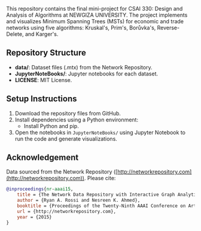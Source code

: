  This repository contains the final mini-project for CSAI 330: Design and Analysis of Algorithms at NEWGIZA UNIVERSITY. The project implements and visualizes Minimum Spanning Trees (MSTs) for economic and trade networks using five algorithms: Kruskal's, Prim's, Borůvka's, Reverse-Delete, and Karger's.

 ## Repository Structure
 - **data/**: Dataset files (.mtx) from the Network Repository.
 - **JupyterNoteBooks/**: Jupyter notebooks for each dataset.
 - **LICENSE**: MIT License.

 ## Setup Instructions
 1. Download the repository files from GitHub.
 2. Install dependencies using a Python environment:
    - Install Python and pip.
 3. Open the notebooks in `JupyterNoteBooks/` using Jupyter Notebook to run the code and generate visualizations.

 ## Acknowledgement
 Data sourced from the Network Repository ([http://networkrepository.com](http://networkrepository.com)). Please cite:
 ```bibtex
 @inproceedings{nr-aaai15,
     title = {The Network Data Repository with Interactive Graph Analytics and Visualization},
     author = {Ryan A. Rossi and Nesreen K. Ahmed},
     booktitle = {Proceedings of the Twenty-Ninth AAAI Conference on Artificial Intelligence},
     url = {http://networkrepository.com},
     year = {2015}
 }
 ```
